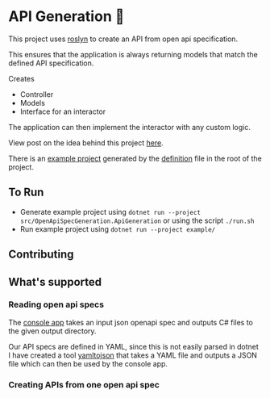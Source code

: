 # API Generation 🤖

This project uses [roslyn](https://github.com/dotnet/roslyn) to create an API from open api specification.

This ensures that the application is always returning models that match the defined API specification.

Creates
- Controller
- Models
- Interface for an interactor

The application can then implement the interactor with any custom logic.

View post on the idea behind this project [here](https://www.maisiesadler.co.uk/api-generation/blog).

There is an [example project](./example) generated by the [definition](./definition.json) file in the root of the project. 

## To Run

- Generate example project using `dotnet run --project src/OpenApiSpecGeneration.ApiGeneration` or using the script `./run.sh`
- Run example project using `dotnet run --project example/`

## Contributing

## What's supported

### Reading open api specs

The [console app](src/OpenApiSpecGeneration.ApiGeneration.Console) takes an input json openapi spec and outputs C# files to the given output directory.

Our API specs are defined in YAML, since this is not easily parsed in dotnet I have created a tool [yamltojson](./yamltojson) that takes a YAML file and outputs a JSON file which can then be used by the console app.

### Creating APIs from one open api spec
